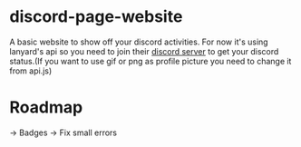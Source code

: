 # discord-page-website
A basic website to show off your discord activities. For now it's using lanyard's api so you need to join their [discord server](https://discord.gg/lanyard) to get your discord status.(If you want to use gif or png as profile picture you need to change it from api.js)

# Roadmap
-> Badges
-> Fix small errors
